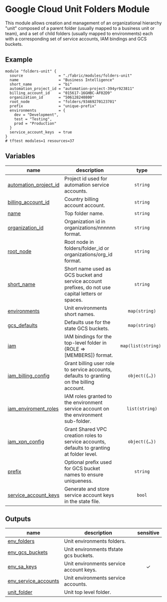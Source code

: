 # Google Cloud Unit Folders Module

This module allows creation and management of an organizational hierarchy "unit" composed of a parent folder (usually mapped to a business unit or team), and a set of child folders (usually mapped to environments) each with a corresponding set of service accounts, IAM bindings and GCS buckets.

## Example

```hcl
module "folders-unit" {
  source                = "./fabric/modules/folders-unit"
  name                  = "Business Intelligence"
  short_name            = "bi"
  automation_project_id = "automation-project-394yr923811"
  billing_account_id    = "015617-16GHBC-AF02D9"
  organization_id       = "506128240800"
  root_node             = "folders/93469270123701"
  prefix                = "unique-prefix"
  environments          = {
    dev = "Development",
    test = "Testing",
    prod = "Production"
  }
  service_account_keys  = true
}
# tftest modules=1 resources=37
```
<!-- BEGIN TFDOC -->

## Variables

| name | description | type | required | default |
|---|---|:---:|:---:|:---:|
| [automation_project_id](variables.tf#L17) | Project id used for automation service accounts. | <code>string</code> | ✓ |  |
| [billing_account_id](variables.tf#L22) | Country billing account account. | <code>string</code> | ✓ |  |
| [name](variables.tf#L86) | Top folder name. | <code>string</code> | ✓ |  |
| [organization_id](variables.tf#L91) | Organization id in organizations/nnnnnn format. | <code>string</code> | ✓ |  |
| [root_node](variables.tf#L102) | Root node in folders/folder_id or organizations/org_id format. | <code>string</code> | ✓ |  |
| [short_name](variables.tf#L113) | Short name used as GCS bucket and service account prefixes, do not use capital letters or spaces. | <code>string</code> | ✓ |  |
| [environments](variables.tf#L27) | Unit environments short names. | <code>map&#40;string&#41;</code> |  | <code title="&#123;&#10;  non-prod &#61; &#34;Non production&#34;&#10;  prod     &#61; &#34;Production&#34;&#10;&#125;">&#123;&#8230;&#125;</code> |
| [gcs_defaults](variables.tf#L36) | Defaults use for the state GCS buckets. | <code>map&#40;string&#41;</code> |  | <code title="&#123;&#10;  location      &#61; &#34;EU&#34;&#10;  storage_class &#61; &#34;MULTI_REGIONAL&#34;&#10;&#125;">&#123;&#8230;&#125;</code> |
| [iam](variables.tf#L45) | IAM bindings for the top-level folder in {ROLE => [MEMBERS]} format. | <code>map&#40;list&#40;string&#41;&#41;</code> |  | <code>&#123;&#125;</code> |
| [iam_billing_config](variables.tf#L51) | Grant billing user role to service accounts, defaults to granting on the billing account. | <code title="object&#40;&#123;&#10;  grant      &#61; bool&#10;  target_org &#61; bool&#10;&#125;&#41;">object&#40;&#123;&#8230;&#125;&#41;</code> |  | <code title="&#123;&#10;  grant      &#61; true&#10;  target_org &#61; false&#10;&#125;">&#123;&#8230;&#125;</code> |
| [iam_enviroment_roles](variables.tf#L63) | IAM roles granted to the environment service account on the environment sub-folder. | <code>list&#40;string&#41;</code> |  | <code title="&#91;&#10;  &#34;roles&#47;compute.networkAdmin&#34;,&#10;  &#34;roles&#47;owner&#34;,&#10;  &#34;roles&#47;resourcemanager.folderAdmin&#34;,&#10;  &#34;roles&#47;resourcemanager.projectCreator&#34;,&#10;&#93;">&#91;&#8230;&#93;</code> |
| [iam_xpn_config](variables.tf#L74) | Grant Shared VPC creation roles to service accounts, defaults to granting at folder level. | <code title="object&#40;&#123;&#10;  grant      &#61; bool&#10;  target_org &#61; bool&#10;&#125;&#41;">object&#40;&#123;&#8230;&#125;&#41;</code> |  | <code title="&#123;&#10;  grant      &#61; true&#10;  target_org &#61; false&#10;&#125;">&#123;&#8230;&#125;</code> |
| [prefix](variables.tf#L96) | Optional prefix used for GCS bucket names to ensure uniqueness. | <code>string</code> |  | <code>null</code> |
| [service_account_keys](variables.tf#L107) | Generate and store service account keys in the state file. | <code>bool</code> |  | <code>false</code> |

## Outputs

| name | description | sensitive |
|---|---|:---:|
| [env_folders](outputs.tf#L17) | Unit environments folders. |  |
| [env_gcs_buckets](outputs.tf#L28) | Unit environments tfstate gcs buckets. |  |
| [env_sa_keys](outputs.tf#L36) | Unit environments service account keys. | ✓ |
| [env_service_accounts](outputs.tf#L45) | Unit environments service accounts. |  |
| [unit_folder](outputs.tf#L53) | Unit top level folder. |  |

<!-- END TFDOC -->
